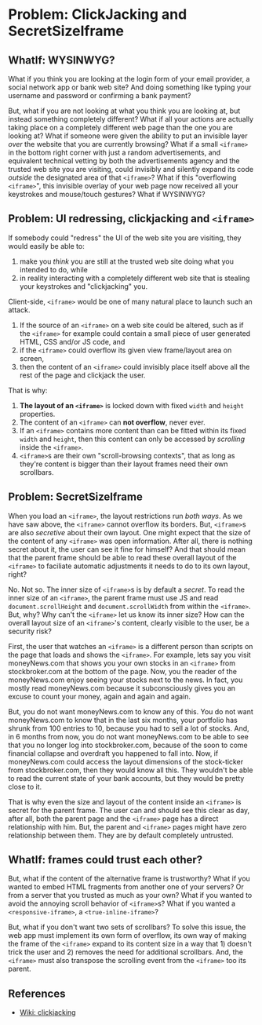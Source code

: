 # Problem: ClickJacking and SecretSizeIframe

## WhatIf: WYSINWYG?

What if you think you are looking at the login form of your email provider, a social network app or 
bank web site? And doing something like typing your username and password or confirming a bank payment?

But, what if you are not looking at what you think you are looking at, but instead something completely 
different? What if all your actions are actually taking place on a completely different web page than 
the one you are looking at? What if someone were given the ability to put an invisible layer *over* 
the website that you are currently browsing? What if a small `<iframe>` in the bottom right corner 
with just a random advertisements, and equivalent technical vetting by both the advertisements agency
and the trusted web site you are visiting, could invisibly and silently expand its code *outside* the 
designated area of that `<iframe>`? What if this "overflowing `<iframe>`", this invisible overlay of 
your web page now received all your keystrokes and mouse/touch gestures? What if WYSINWYG?

## Problem: UI redressing, clickjacking and `<iframe>`

If somebody could "redress" the UI of the web site you are visiting, they would easily be able to:
1. make you *think* you are still at the trusted web site doing what you intended to do, while
2. in reality interacting with a completely different web site that is stealing your keystrokes
   and "clickjacking" you.

Client-side, `<iframe>` would be one of many natural place to launch such an attack. 

1. If the source of an `<iframe>` on a web site could be altered, such as if the `<iframe>` for example 
   could contain a small piece of user generated HTML, CSS and/or JS code, and
2. if the `<iframe>` could overflow its given view frame/layout area on screen, 
3. then the content of an `<iframe>` could invisibly place itself above all the rest of the page
   and clickjack the user.

That is why:
1. **The layout of an `<iframe>`** is locked down with fixed `width` and `height` properties.
2. The content of an `<iframe>` can **not overflow**, never ever.
3. If an `<iframe>` contains more content than can be fitted within its fixed `width` and `height`,
   then this content can only be accessed by *scrolling* inside the `<iframe>`.
4. `<iframe>`s are their own "scroll-browsing contexts", that as long as they're content is bigger
   than their layout frames need their own scrollbars.
   
## Problem: SecretSizeIframe

When you load an `<iframe>`, the layout restrictions run *both ways*. As we have saw above, the
`<iframe>` cannot overflow its borders. But, `<iframe>`s are also *secretive* about their own layout.
One might expect that the size of the content of any `<iframe>` was open information. After all, there
is nothing secret about it, the user can see it fine for himself? And that should mean that the parent
frame should be able to read these overall layout of the `<iframe>` to faciliate automatic adjustments
it needs to do to its own layout, right?
                                                          
No. Not so. The inner size of `<iframe>`s is by default a *secret*. To read the inner size of an 
`<iframe>`, the parent frame must use JS and read `document.scrollHeight` and `document.scrollWidth` 
from within the `<iframe>`. But, why? Why can't the `<iframe>` let us know its inner size? How can 
the overall layout size of an `<iframe>`'s content, clearly visible to the user, be a security risk?

First, the user that watches an `<iframe>` is a different person than scripts on the page that loads 
and shows the `<iframe>`. For example, lets say you visit moneyNews.com that shows you your own stocks
in an `<iframe>` from stockbroker.com at the bottom of the page. Now, you the reader of the moneyNews.com 
enjoy seeing your stocks next to the news. In fact, you mostly read moneyNews.com because it 
subconsciously gives you an excuse to count your money, again and again and again. 

But, you do not want moneyNews.com to know any of this. You do not want moneyNews.com to know that in 
the last six months, your portfolio has shrunk from 100 entries to 10, because you had to sell a lot of
stocks. And, in 6 months from now, you do not want moneyNews.com to be able to see that you no longer
log into stockbroker.com, because of the soon to come financial collapse and overdraft you happened
to fall into. Now, if moneyNews.com could access the layout dimensions of the stock-ticker from 
stockbroker.com, then they would know all this. They wouldn't be able to read the current state of your
bank accounts, but they would be pretty close to it.

That is why even the size and layout of the content inside an `<iframe>` is secret for the parent frame.
The user can and should see this clear as day, after all, both the parent page and the `<iframe>` page
has a direct relationship with him. But, the parent and `<iframe>` pages might have zero relationship
between them. They are by default completely untrusted.

## WhatIf: frames could trust each other?

But, what if the content of the alternative frame is trustworthy? What if you wanted to embed HTML
fragments from another one of your servers? Or from a server that you trusted as much as your own?
What if you wanted to avoid the annoying scroll behavior of `<iframe>`s? What if you wanted a 
`<responsive-iframe>`, a `<true-inline-iframe>`?

But, what if you don't want two sets of scrollbars? To solve this issue, the web app must implement
its own form of overflow, its own way of making the frame of the `<iframe>` expand to its content size 
in a way that 1) doesn't trick the user and 2) removes the need for additional scrollbars.
And, the `<iframe>` must also transpose the scrolling event from the `<iframe>` too its parent.



## References

 * [Wiki: clickjacking](https://en.wikipedia.org/wiki/Clickjacking)
